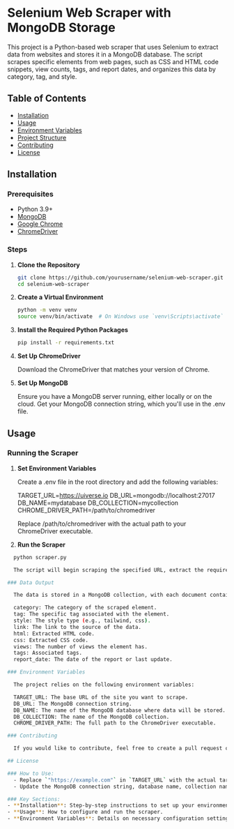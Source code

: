 # Selenium Web Scraper with MongoDB Storage

This project is a Python-based web scraper that uses Selenium to extract data from websites and stores it in a MongoDB database. The script scrapes specific elements from web pages, such as CSS and HTML code snippets, view counts, tags, and report dates, and organizes this data by category, tag, and style.

## Table of Contents

- [Installation](#installation)
- [Usage](#usage)
- [Environment Variables](#environment-variables)
- [Project Structure](#project-structure)
- [Contributing](#contributing)
- [License](#license)

## Installation

### Prerequisites

- Python 3.9+
- [MongoDB](https://www.mongodb.com/)
- [Google Chrome](https://www.google.com/chrome/)
- [ChromeDriver](https://sites.google.com/a/chromium.org/chromedriver/downloads)

### Steps

1. **Clone the Repository**

   ```bash
   git clone https://github.com/yourusername/selenium-web-scraper.git
   cd selenium-web-scraper

2. **Create a Virtual Environment**
    ```bash
    python -m venv venv
    source venv/bin/activate  # On Windows use `venv\Scripts\activate`

3. **Install the Required Python Packages**

    ```bash
    pip install -r requirements.txt

4. **Set Up ChromeDriver**

    Download the ChromeDriver that matches your version of Chrome.

5. **Set Up MongoDB**

    Ensure you have a MongoDB server running, either locally or on the cloud.
    Get your MongoDB connection string, which you'll use in the .env file.

## Usage

### Running the Scraper

1. **Set Environment Variables**

    Create a .env file in the root directory and add the following variables:

    TARGET_URL=https://uiverse.io
    DB_URL=mongodb://localhost:27017
    DB_NAME=mydatabase
    DB_COLLECTION=mycollection
    CHROME_DRIVER_PATH=/path/to/chromedriver

    Replace /path/to/chromedriver with the actual path to your ChromeDriver executable.

2. **Run the Scraper**

  ```bash
    python scraper.py

    The script will begin scraping the specified URL, extract the required data, and store it in the MongoDB database you configured.

### Data Output

    The data is stored in a MongoDB collection, with each document containing fields like:

    category: The category of the scraped element.
    tag: The specific tag associated with the element.
    style: The style type (e.g., tailwind, css).
    link: The link to the source of the data.
    html: Extracted HTML code.
    css: Extracted CSS code.
    views: The number of views the element has.
    tags: Associated tags.
    report_date: The date of the report or last update.

### Environment Variables

    The project relies on the following environment variables:

    TARGET_URL: The base URL of the site you want to scrape.
    DB_URL: The MongoDB connection string.
    DB_NAME: The name of the MongoDB database where data will be stored.
    DB_COLLECTION: The name of the MongoDB collection.
    CHROME_DRIVER_PATH: The full path to the ChromeDriver executable.

### Contributing

    If you would like to contribute, feel free to create a pull request or open an issue.

## License

### How to Use:
    - Replace `"https://example.com"` in `TARGET_URL` with the actual target website URL.
    - Update the MongoDB connection string, database name, collection name, and ChromeDriver path in the `.env` file.

### Key Sections:
- **Installation**: Step-by-step instructions to set up your environment.
- **Usage**: How to configure and run the scraper.
- **Environment Variables**: Details on necessary configuration settings.
